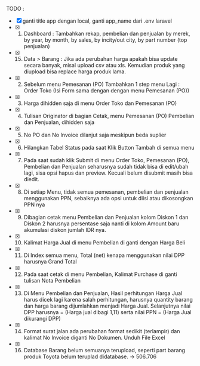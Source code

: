 TODO :

-   [x] ganti title app dengan local, ganti app_name dari .env laravel
-   [x] 1. Dashboard : Tambahkan rekap, pembelian dan penjualan by merek, by year, by month, by sales, by incity/out city, by part number (top penjualan)
-   [x] 15. Data > Barang : Jika ada perubahan harga apakah bisa update secara banyak, misal upload csv atau xls. Kemudian produk yang diupload bisa replace harga produk lama.
-   [x] 2. Sebelum menu Pemesanan (PO) Tambahkan 1 step menu Lagi : Order Toko (Isi Form sama dengan dengan menu Pemesanan (PO))
-   [x] 3. Harga dihidden saja di menu Order Toko dan Pemesanan (PO)
-   [x] 4. Tulisan Originator di bagian Cetak, menu Pemesanan (PO) Pembelian dan Penjualan, dihidden saja
-   [x] 5. No PO dan No Invoice dilanjut saja meskipun beda suplier
-   [x] 6. Hilangkan Tabel Status pada saat Klik Button Tambah di semua menu
-   [x] 7. Pada saat sudah klik Submit di menu Order Toko, Pemesanan (PO), Pembelian dan Penjualan seharusnya sudah tidak bisa di edit/ubah lagi, sisa opsi hapus dan preview. Kecuali belum disubmit masih bisa diedit.
-   [x] 8. Di setiap Menu, tidak semua pemesanan, pembelian dan penjualan menggunakan PPN, sebaiknya ada opsi untuk diisi atau dikosongkan PPN nya
-   [x] 9. Dibagian cetak menu Pembelian dan Penjualan kolom Diskon 1 dan Diskon 2 harusnya persentase saja nanti di kolom Amount baru akumulasi diskon jumlah IDR nya.
-   [x] 10. Kalimat Harga Jual di menu Pembelian di ganti dengan Harga Beli
-   [x] 11. Di Index semua menu, Total (net) kenapa menggunakan nilai DPP harusnya Grand Total
-   [x] 12. Pada saat cetak di menu Pembelian, Kalimat Purchase di ganti tulisan Nota Pembelian
-   [x] 13. Di Menu Pembelian dan Penjualan, Hasil perhitungan Harga Jual harus dicek lagi karena salah perhitungan, harusnya quantity barang dan harga barang dijumlahkan menjadi Harga Jual. Selanjutnya nilai DPP harusnya = (Harga jual dibagi 1,11) serta nilai PPN = (Harga Jual dikurangi DPP)
-   [x] 14. Format surat jalan ada perubahan format sedikit (terlampir) dan kalimat No Invoice diganti No Dokumen. Unduh File Excel
-   [x] 16. Database Barang belum semuanya terupload, seperti part barang produk Toyota belum teruplad didatabase. -> 506.706

